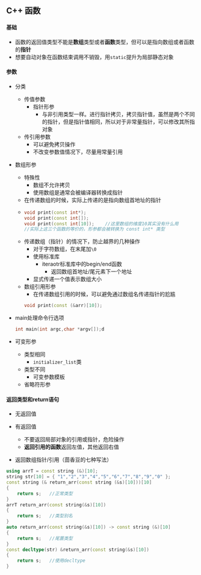 ## C++ 函数
    
#### 基础 
* 函数的返回值类型不能是**数组**类型或者**函数**类型，但可以是指向数组或者函数的**指针**
* 想要自动对象在函数结束调用不销毁，用`static`提升为局部静态对象

#### 参数
* 分类
    * 传值参数
        * 指针形参
            * 与非引用类型一样。进行指针拷贝，拷贝指针值，虽然是两个不同的指针，但是指针值相同，所以对于非常量指针，可以修改其所指对象
    * 传引用参数
        * 可以避免拷贝操作
        * 不改变参数值情况下，尽量用常量引用

* 数组形参
    * 特殊性
        * 数组不允许拷贝
        * 使用数组是通常会被编译器转换成指针
    * 在传递数组的时候，实际上传递的是指向数组首地址的指针
    * ```C++
      void print(const int*);
      void print(const int[]);
      void print(const int[10]);    //这里数组的维度10其实没有什么用
      //实际上这三个函数的等价的，形参都会被转换为 const int* 类型
      ```
    * 传递数组（指针）的情况下，防止越界的几种操作
        * 对于字符数组，在末尾加`\0`
        * 使用标准库
            * iteraotr标准库中的begin/end函数
                * 返回数组首地址/尾元素下一个地址
        * 显式传递一个值表示数组大小
    * 数组引用形参
        * 在传递数组引用的时候，可以避免通过数组名传递指针的尬尴
        ```C++
        void print(const (&arr)[10]);
        ```
* main处理命令行选项
    ```C++
    int main(int argc,char *argv[]);d
    ```
* 可变形参
    * 类型相同
        * `initializer_list`类
    * 类型不同
        * 可变参数模板
    * 省略符形参

#### 返回类型和return语句
* 无返回值
* 有返回值
    * 不要返回局部对象的引用或指针，危险操作
    * **返回引用的函数**返回左值，其他返回右值

* 返回数组指针/引用（茴香豆的七种写法）
```C++
using arrT = const string (&)[10];
string str[10] = { "1","2","3","4","5","6","7","8","9","0" };
const string (& return_arr(const string (&s)[10]))[10]
{
	return s;   //正常类型
}
arrT return_arr(const string(&s)[10])
{
	return s;   //类型别名
}
auto return_arr(const string(&s)[10]) -> const string (&)[10]
{
	return s;   //尾置类型
}
const decltype(str) &return_arr(const string(&s)[10])
{
	return s;   //使用decltype
}
```